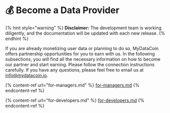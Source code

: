# 💰 Become a Data Provider

{% hint style="warning" %}
**Disclaimer:** The development team is working diligently, and the documentation will be updated with each new release.
{% endhint %}

If you are already monetizing user data or planning to do so, MyDataCoin offers partnership opportunities for you to earn with us. In the following subsections, you will find all the necessary information on how to become our partner and start earning. Please follow the connection instructions carefully. If you have any questions, please feel free to email us at [info@mydatacoin.io](mailto:info@mydatacoin.io).

{% content-ref url="for-managers.md" %}
[for-managers.md](for-managers.md)
{% endcontent-ref %}

{% content-ref url="for-developers.md" %}
[for-developers.md](for-developers.md)
{% endcontent-ref %}
